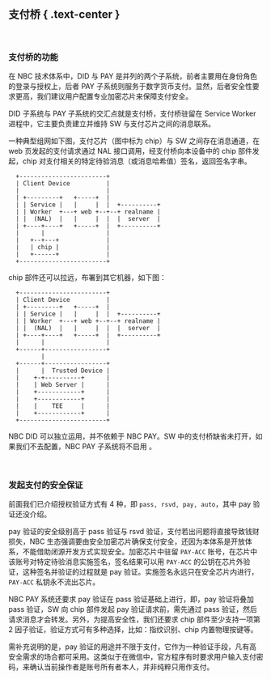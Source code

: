 支付桥 { .text-center }
---------

&nbsp;

### 支付桥的功能

在 NBC 技术体系中，DID 与 PAY 是并列的两个子系统，前者主要用在身份角色的登录与授权上，后者 PAY 子系统则服务于数字货币支付。显然，后者安全性要求更高，我们建议用户配置专业加密芯片来保障支付安全。

DID 子系统与 PAY 子系统的交汇点就是支付桥，支付桥驻留在 Service Worker 进程中，它主要负责建立并维持 SW 与支付芯片之间的消息联系。

一种典型组网如下图，支付芯片（图中标为 chip）与 SW 之间存在消息通道，在 web 页发起的支付请求通过 NAL 接口调用，经支付桥向本设备中的 chip 部件发起，chip 对支付相关的特定待验消息（或消息哈希值）签名，返回签名字串。

```
  +------------------------+
  | Client Device          |
  |                        |
  | +---------+   +-----+  |
  | | Service |   |     |  |  +----------+
  | | Worker  +---+ web +--+--+ realname |
  | |  (NAL)  |   |     |  |  |  server  |
  | +----+----+   +-----+  |  +----------+
  |      |                 |
  |   +--+---+             |
  |   | chip |             |
  |   +------+             |
  +------------------------+
```

chip 部件还可以拉远，布署到其它机器，如下图：

```
  +------------------------+
  | Client Device          |
  | +---------+   +-----+  |
  | | Service |   |     |  |  +----------+
  | | Worker  +---+ web +--+--+ realname |
  | |  (NAL)  |   |     |  |  |  server  |
  | +----+----+   +-----+  |  +----------+
  |      |                 |
  +------+-----------------+
         |
  +------+-----------------+
  |      |  Trusted Device |
  |    +-+----------+      |
  |    | Web Server |      |
  |    +------------+      |
  |    +------------+      |
  |    |    TEE     |      |
  |    +------------+      |
  +------------------------+
```

NBC DID 可以独立运用，并不依赖于 NBC PAY。SW 中的支付桥缺省未打开，如果我们不去配置，NBC PAY 子系统将不启用 。

&nbsp;

### 发起支付的安全保证

前面我们已介绍授权验证方式有 4 种，即 `pass, rsvd, pay, auto`，其中 pay 验证还没介绍。

pay 验证的安全级别高于 pass 验证与 rsvd 验证，支付若出问题将直接导致钱财损失，NBC 生态强调要由安全加密芯片确保支付安全，还因为本体系是开放体系，不能借助闭源开发方式实现安全。加密芯片中驻留 `PAY-ACC` 账号，在芯片中该账号对特定待验消息实施签名，签名结果可以用 `PAY-ACC` 的公钥在芯片外验证，这种签名并验证的过程就是 pay 验证。实施签名永远只在安全芯片内进行，`PAY-ACC` 私钥永不流出芯片。

NBC PAY 系统还要求 pay 验证在 pass 验证基础上进行，即，pay 验证将叠加 pass 验证，SW 向 chip 部件发起 pay 验证请求前，需先通过 pass 验证，然后请求消息才会转发。另外，为提高安全性，我们还要求 chip 部件至少支持一项第 2 因子验证，验证方式可有多种选择，比如：指纹识别、chip 内置物理按键等。

需补充说明的是，pay 验证的用途并不限于支付，它作为一种验证手段，凡有高安全需求的场合都可采用。这类似于在微信中，官方程序有时要求用户输入支付密码，来确认当前操作者是账号所有者本人，并非纯粹只用作支付。
